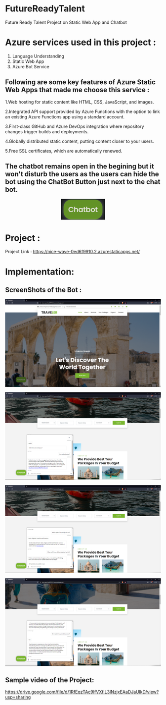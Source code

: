 # FutureReadyTalent
Future Ready Talent Project on Static Web App and Chatbot

# Azure services used in this project :

1. Language Understanding
2. Static Web App
3. Azure Bot Service

Following are some key features of Azure Static Web Apps that made me choose this service :
------------------------------------------------------------------------------------------

1.Web hosting for static content like HTML, CSS, JavaScript, and images.

2.Integrated API support provided by Azure Functions with the option to link an existing Azure Functions app using a standard account.

3.First-class GitHub and Azure DevOps integration where repository changes trigger builds and deployments.

4.Globally distributed static content, putting content closer to your users.

5.Free SSL certificates, which are automatically renewed.

The chatbot remains open in the begining but it won't disturb the users as the users can hide the bot using the **ChatBot Button** just next to the chat bot.<br>
---
<p align="center">
  <img src="img/chat-bot img.png" />
</p>

# Project : 

Project Link : https://nice-wave-0ed6f9910.2.azurestaticapps.net/

# Implementation:

ScreenShots of the Bot : 
------------------------

<p>
  <img src="img/Screenshot (63).png" />
</p>
<p>
  <img src="img/Screenshot (64).png" />
</p>
<p>
  <img src="img/Screenshot (65).png" />
</p>
<p>
  <img src="img/Screenshot (66).png" />
</p>

Sample video of the Project:
-----------------------------

https://drive.google.com/file/d/1RfEqzTAc9IfVXfiL3INzjxEAaDJaUlkD/view?usp=sharing
